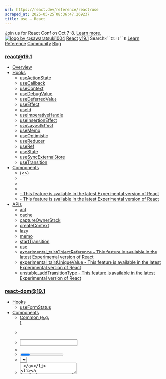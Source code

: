 ```yaml
---
url: https://react.dev/reference/react/use
scraped_at: 2025-05-25T08:36:47.269237
title: use – React
---
```


Join us for React Conf on Oct 7-8.
[Learn more.](https://conf.react.dev/)
[![logo by @sawaratsuki1004](https://react.dev/_next/image?url=%2Fimages%2Fuwu.png&w=128&q=75)](https://react.dev/)
[React](https://react.dev/)
[v19.1](https://react.dev/versions)
Search`⌘``Ctrl``K`
[Learn](https://react.dev/learn)
[Reference](https://react.dev/reference/react)
[Community](https://react.dev/community)
[Blog](https://react.dev/blog)
[](https://react.dev/community/translations)
[](https://github.com/facebook/react/releases)
### react@19.1
  * [Overview ](https://react.dev/reference/react "Overview")
  * [Hooks ](https://react.dev/reference/react/hooks "Hooks")
    * [useActionState ](https://react.dev/reference/react/useActionState "useActionState")
    * [useCallback ](https://react.dev/reference/react/useCallback "useCallback")
    * [useContext ](https://react.dev/reference/react/useContext "useContext")
    * [useDebugValue ](https://react.dev/reference/react/useDebugValue "useDebugValue")
    * [useDeferredValue ](https://react.dev/reference/react/useDeferredValue "useDeferredValue")
    * [useEffect ](https://react.dev/reference/react/useEffect "useEffect")
    * [useId ](https://react.dev/reference/react/useId "useId")
    * [useImperativeHandle ](https://react.dev/reference/react/useImperativeHandle "useImperativeHandle")
    * [useInsertionEffect ](https://react.dev/reference/react/useInsertionEffect "useInsertionEffect")
    * [useLayoutEffect ](https://react.dev/reference/react/useLayoutEffect "useLayoutEffect")
    * [useMemo ](https://react.dev/reference/react/useMemo "useMemo")
    * [useOptimistic ](https://react.dev/reference/react/useOptimistic "useOptimistic")
    * [useReducer ](https://react.dev/reference/react/useReducer "useReducer")
    * [useRef ](https://react.dev/reference/react/useRef "useRef")
    * [useState ](https://react.dev/reference/react/useState "useState")
    * [useSyncExternalStore ](https://react.dev/reference/react/useSyncExternalStore "useSyncExternalStore")
    * [useTransition ](https://react.dev/reference/react/useTransition "useTransition")
  * [Components ](https://react.dev/reference/react/components "Components")
    * [<Fragment> (<>) ](https://react.dev/reference/react/Fragment "<Fragment> \(<>\)")
    * [<Profiler> ](https://react.dev/reference/react/Profiler "<Profiler>")
    * [<StrictMode> ](https://react.dev/reference/react/StrictMode "<StrictMode>")
    * [<Suspense> ](https://react.dev/reference/react/Suspense "<Suspense>")
    * [<Activity> - This feature is available in the latest Experimental version of React](https://react.dev/reference/react/Activity "<Activity>")
    * [<ViewTransition> - This feature is available in the latest Experimental version of React](https://react.dev/reference/react/ViewTransition "<ViewTransition>")
  * [APIs ](https://react.dev/reference/react/apis "APIs")
    * [act ](https://react.dev/reference/react/act "act")
    * [cache ](https://react.dev/reference/react/cache "cache")
    * [captureOwnerStack ](https://react.dev/reference/react/captureOwnerStack "captureOwnerStack")
    * [createContext ](https://react.dev/reference/react/createContext "createContext")
    * [lazy ](https://react.dev/reference/react/lazy "lazy")
    * [memo ](https://react.dev/reference/react/memo "memo")
    * [startTransition ](https://react.dev/reference/react/startTransition "startTransition")
    * [use ](https://react.dev/reference/react/use "use")
    * [experimental_taintObjectReference  - This feature is available in the latest Experimental version of React](https://react.dev/reference/react/experimental_taintObjectReference "experimental_taintObjectReference")
    * [experimental_taintUniqueValue  - This feature is available in the latest Experimental version of React](https://react.dev/reference/react/experimental_taintUniqueValue "experimental_taintUniqueValue")
    * [unstable_addTransitionType  - This feature is available in the latest Experimental version of React](https://react.dev/reference/react/addTransitionType "unstable_addTransitionType")
### react-dom@19.1
  * [Hooks ](https://react.dev/reference/react-dom/hooks "Hooks")
    * [useFormStatus ](https://react.dev/reference/react-dom/hooks/useFormStatus "useFormStatus")
  * [Components ](https://react.dev/reference/react-dom/components "Components")
    * [Common (e.g. <div>) ](https://react.dev/reference/react-dom/components/common "Common \(e.g. <div>\)")
    * [<form> ](https://react.dev/reference/react-dom/components/form "<form>")
    * [<input> ](https://react.dev/reference/react-dom/components/input "<input>")
    * [<option> ](https://react.dev/reference/react-dom/components/option "<option>")
    * [<progress> ](https://react.dev/reference/react-dom/components/progress "<progress>")
    * [<select> ](https://react.dev/reference/react-dom/components/select "<select>")
    * [<textarea> ](https://react.dev/reference/react-dom/components/textarea "<textarea>")
    * [<link> ](https://react.dev/reference/react-dom/components/link "<link>")
    * [<meta> ](https://react.dev/reference/react-dom/components/meta "<meta>")
    * [<script> ](https://react.dev/reference/react-dom/components/script "<script>")
    * [<style> ](https://react.dev/reference/react-dom/components/style "<style>")
    * [<title> ](https://react.dev/reference/react-dom/components/title "<title>")
  * [APIs ](https://react.dev/reference/react-dom "APIs")
    * [createPortal ](https://react.dev/reference/react-dom/createPortal "createPortal")
    * [flushSync ](https://react.dev/reference/react-dom/flushSync "flushSync")
    * [preconnect ](https://react.dev/reference/react-dom/preconnect "preconnect")
    * [prefetchDNS ](https://react.dev/reference/react-dom/prefetchDNS "prefetchDNS")
    * [preinit ](https://react.dev/reference/react-dom/preinit "preinit")
    * [preinitModule ](https://react.dev/reference/react-dom/preinitModule "preinitModule")
    * [preload ](https://react.dev/reference/react-dom/preload "preload")
    * [preloadModule ](https://react.dev/reference/react-dom/preloadModule "preloadModule")
  * [Client APIs ](https://react.dev/reference/react-dom/client "Client APIs")
    * [createRoot ](https://react.dev/reference/react-dom/client/createRoot "createRoot")
    * [hydrateRoot ](https://react.dev/reference/react-dom/client/hydrateRoot "hydrateRoot")
  * [Server APIs ](https://react.dev/reference/react-dom/server "Server APIs")
    * [renderToPipeableStream ](https://react.dev/reference/react-dom/server/renderToPipeableStream "renderToPipeableStream")
    * [renderToReadableStream ](https://react.dev/reference/react-dom/server/renderToReadableStream "renderToReadableStream")
    * [renderToStaticMarkup ](https://react.dev/reference/react-dom/server/renderToStaticMarkup "renderToStaticMarkup")
    * [renderToString ](https://react.dev/reference/react-dom/server/renderToString "renderToString")
  * [Static APIs ](https://react.dev/reference/react-dom/static "Static APIs")
    * [prerender ](https://react.dev/reference/react-dom/static/prerender "prerender")
    * [prerenderToNodeStream ](https://react.dev/reference/react-dom/static/prerenderToNodeStream "prerenderToNodeStream")
### Rules of React
  * [Overview ](https://react.dev/reference/rules "Overview")
    * [Components and Hooks must be pure ](https://react.dev/reference/rules/components-and-hooks-must-be-pure "Components and Hooks must be pure")
    * [React calls Components and Hooks ](https://react.dev/reference/rules/react-calls-components-and-hooks "React calls Components and Hooks")
    * [Rules of Hooks ](https://react.dev/reference/rules/rules-of-hooks "Rules of Hooks")
### React Server Components
  * [Server Components ](https://react.dev/reference/rsc/server-components "Server Components")
  * [Server Functions ](https://react.dev/reference/rsc/server-functions "Server Functions")
  * [Directives ](https://react.dev/reference/rsc/directives "Directives")
    * ['use client' ](https://react.dev/reference/rsc/use-client "'use client'")
    * ['use server' ](https://react.dev/reference/rsc/use-server "'use server'")
### Legacy APIs
  * [Legacy React APIs ](https://react.dev/reference/react/legacy "Legacy React APIs")
    * [Children ](https://react.dev/reference/react/Children "Children")
    * [cloneElement ](https://react.dev/reference/react/cloneElement "cloneElement")
    * [Component ](https://react.dev/reference/react/Component "Component")
    * [createElement ](https://react.dev/reference/react/createElement "createElement")
    * [createRef ](https://react.dev/reference/react/createRef "createRef")
    * [forwardRef ](https://react.dev/reference/react/forwardRef "forwardRef")
    * [isValidElement ](https://react.dev/reference/react/isValidElement "isValidElement")
    * [PureComponent ](https://react.dev/reference/react/PureComponent "PureComponent")


Is this page useful?
[API Reference](https://react.dev/reference/react)
[APIs](https://react.dev/reference/react/apis)
# use[](https://react.dev/reference/react/use#undefined "Link for this heading")
`use` is a React API that lets you read the value of a resource like a [Promise](https://developer.mozilla.org/en-US/docs/Web/JavaScript/Reference/Global_Objects/Promise) or [context](https://react.dev/learn/passing-data-deeply-with-context).
```

const value = use(resource);

```

  * [Reference ](https://react.dev/reference/react/use#reference)
    * [`use(resource)` ](https://react.dev/reference/react/use#use)
  * [Usage ](https://react.dev/reference/react/use#usage)
    * [Reading context with `use` ](https://react.dev/reference/react/use#reading-context-with-use)
    * [Streaming data from the server to the client ](https://react.dev/reference/react/use#streaming-data-from-server-to-client)
    * [Dealing with rejected Promises ](https://react.dev/reference/react/use#dealing-with-rejected-promises)
  * [Troubleshooting ](https://react.dev/reference/react/use#troubleshooting)
    * [“Suspense Exception: This is not a real error!” ](https://react.dev/reference/react/use#suspense-exception-error)


## Reference [](https://react.dev/reference/react/use#reference "Link for Reference ")
### `use(resource)` [](https://react.dev/reference/react/use#use "Link for this heading")
Call `use` in your component to read the value of a resource like a [Promise](https://developer.mozilla.org/en-US/docs/Web/JavaScript/Reference/Global_Objects/Promise) or [context](https://react.dev/learn/passing-data-deeply-with-context).
```

import { use } from 'react';
function MessageComponent({ messagePromise }) {
 const message = use(messagePromise);
 const theme = use(ThemeContext);
 // ...

```

Unlike React Hooks, `use` can be called within loops and conditional statements like `if`. Like React Hooks, the function that calls `use` must be a Component or Hook.
When called with a Promise, the `use` API integrates with [`Suspense`](https://react.dev/reference/react/Suspense) and [error boundaries](https://react.dev/reference/react/Component#catching-rendering-errors-with-an-error-boundary). The component calling `use` _suspends_ while the Promise passed to `use` is pending. If the component that calls `use` is wrapped in a Suspense boundary, the fallback will be displayed. Once the Promise is resolved, the Suspense fallback is replaced by the rendered components using the data returned by the `use` API. If the Promise passed to `use` is rejected, the fallback of the nearest Error Boundary will be displayed.
[See more examples below.](https://react.dev/reference/react/use#usage)
#### Parameters [](https://react.dev/reference/react/use#parameters "Link for Parameters ")
  * `resource`: this is the source of the data you want to read a value from. A resource can be a [Promise](https://developer.mozilla.org/en-US/docs/Web/JavaScript/Reference/Global_Objects/Promise) or a [context](https://react.dev/learn/passing-data-deeply-with-context).


#### Returns [](https://react.dev/reference/react/use#returns "Link for Returns ")
The `use` API returns the value that was read from the resource like the resolved value of a [Promise](https://developer.mozilla.org/en-US/docs/Web/JavaScript/Reference/Global_Objects/Promise) or [context](https://react.dev/learn/passing-data-deeply-with-context).
#### Caveats [](https://react.dev/reference/react/use#caveats "Link for Caveats ")
  * The `use` API must be called inside a Component or a Hook.
  * When fetching data in a [Server Component](https://react.dev/reference/rsc/server-components), prefer `async` and `await` over `use`. `async` and `await` pick up rendering from the point where `await` was invoked, whereas `use` re-renders the component after the data is resolved.
  * Prefer creating Promises in [Server Components](https://react.dev/reference/rsc/server-components) and passing them to [Client Components](https://react.dev/reference/rsc/use-client) over creating Promises in Client Components. Promises created in Client Components are recreated on every render. Promises passed from a Server Component to a Client Component are stable across re-renders. [See this example](https://react.dev/reference/react/use#streaming-data-from-server-to-client).


## Usage [](https://react.dev/reference/react/use#usage "Link for Usage ")
### Reading context with `use` [](https://react.dev/reference/react/use#reading-context-with-use "Link for this heading")
When a [context](https://react.dev/learn/passing-data-deeply-with-context) is passed to `use`, it works similarly to [`useContext`](https://react.dev/reference/react/useContext). While `useContext` must be called at the top level of your component, `use` can be called inside conditionals like `if` and loops like `for`. `use` is preferred over `useContext` because it is more flexible.
```

import { use } from 'react';
function Button() {
 const theme = use(ThemeContext);
 // ...

```

`use` returns the context value for the context you passed. To determine the context value, React searches the component tree and finds **the closest context provider above** for that particular context.
To pass context to a `Button`, wrap it or one of its parent components into the corresponding context provider.
```

function MyPage() {
 return (
  <ThemeContext.Provider value="dark">
   <Form />
  </ThemeContext.Provider>
 );
}
function Form() {
 // ... renders buttons inside ...
}

```

It doesn’t matter how many layers of components there are between the provider and the `Button`. When a `Button` _anywhere_ inside of `Form` calls `use(ThemeContext)`, it will receive `"dark"` as the value.
Unlike [`useContext`](https://react.dev/reference/react/useContext), `use` can be called in conditionals and loops like `if`.
```

function HorizontalRule({ show }) {
 if (show) {
  const theme = use(ThemeContext);
  return <hr className={theme} />;
 }
 return false;
}

```

`use` is called from inside a `if` statement, allowing you to conditionally read values from a Context.
### Pitfall
Like `useContext`, `use(context)` always looks for the closest context provider _above_ the component that calls it. It searches upwards and **does not** consider context providers in the component from which you’re calling `use(context)`.
App.js
App.js
Download ResetFork
```
import { createContext, use } from 'react';
const ThemeContext = createContext(null);
export default function MyApp() {
 return (
  <ThemeContext.Provider value="dark">
   <Form />
  </ThemeContext.Provider>
 )
}
function Form() {
 return (
  <Panel title="Welcome">
   <Button show={true}>Sign up</Button>
   <Button show={false}>Log in</Button>
  </Panel>
 );
}
function Panel({ title, children }) {
 const theme = use(ThemeContext);
 const className = 'panel-' + theme;
 return (
  <section className={className}>
   <h1>{title}</h1>
   {children}
  </section>
 )
}
function Button({ show, children }) {
 if (show) {
  const theme = use(ThemeContext);
  const className = 'button-' + theme;
  return (
   <button className={className}>
    {children}
   </button>
  );
 }
 return false
}

```

Show more
### Streaming data from the server to the client [](https://react.dev/reference/react/use#streaming-data-from-server-to-client "Link for Streaming data from the server to the client ")
Data can be streamed from the server to the client by passing a Promise as a prop from a Server Component to a Client Component.
```

import { fetchMessage } from './lib.js';
import { Message } from './message.js';
export default function App() {
 const messagePromise = fetchMessage();
 return (
  <Suspense fallback={<p>waiting for message...</p>}>
   <Message messagePromise={messagePromise} />
  </Suspense>
 );
}

```

The Client Component then takes the Promise it received as a prop and passes it to the `use` API. This allows the Client Component to read the value from the Promise that was initially created by the Server Component.
```

// message.js
'use client';
import { use } from 'react';
export function Message({ messagePromise }) {
 const messageContent = use(messagePromise);
 return <p>Here is the message: {messageContent}</p>;
}

```

Because `Message` is wrapped in [`Suspense`](https://react.dev/reference/react/Suspense), the fallback will be displayed until the Promise is resolved. When the Promise is resolved, the value will be read by the `use` API and the `Message` component will replace the Suspense fallback.
message.js
message.js
ResetFork
```
"use client";
import { use, Suspense } from "react";
function Message({ messagePromise }) {
 const messageContent = use(messagePromise);
 return <p>Here is the message: {messageContent}</p>;
}
export function MessageContainer({ messagePromise }) {
 return (
  <Suspense fallback={<p>⌛Downloading message...</p>}>
   <Message messagePromise={messagePromise} />
  </Suspense>
 );
}

```

Show more
### Note
When passing a Promise from a Server Component to a Client Component, its resolved value must be serializable to pass between server and client. Data types like functions aren’t serializable and cannot be the resolved value of such a Promise.
##### Deep Dive
#### Should I resolve a Promise in a Server or Client Component? [](https://react.dev/reference/react/use#resolve-promise-in-server-or-client-component "Link for Should I resolve a Promise in a Server or Client Component? ")
Show Details
A Promise can be passed from a Server Component to a Client Component and resolved in the Client Component with the `use` API. You can also resolve the Promise in a Server Component with `await` and pass the required data to the Client Component as a prop.
```

export default async function App() {
 const messageContent = await fetchMessage();
 return <Message messageContent={messageContent} />
}

```

But using `await` in a [Server Component](https://react.dev/reference/react/components#server-components) will block its rendering until the `await` statement is finished. Passing a Promise from a Server Component to a Client Component prevents the Promise from blocking the rendering of the Server Component.
### Dealing with rejected Promises [](https://react.dev/reference/react/use#dealing-with-rejected-promises "Link for Dealing with rejected Promises ")
In some cases a Promise passed to `use` could be rejected. You can handle rejected Promises by either:
  1. [Displaying an error to users with an error boundary.](https://react.dev/reference/react/use#displaying-an-error-to-users-with-error-boundary)
  2. [Providing an alternative value with `Promise.catch`](https://react.dev/reference/react/use#providing-an-alternative-value-with-promise-catch)


### Pitfall
`use` cannot be called in a try-catch block. Instead of a try-catch block [wrap your component in an Error Boundary](https://react.dev/reference/react/use#displaying-an-error-to-users-with-error-boundary), or [provide an alternative value to use with the Promise’s `.catch` method](https://react.dev/reference/react/use#providing-an-alternative-value-with-promise-catch).
#### Displaying an error to users with an error boundary [](https://react.dev/reference/react/use#displaying-an-error-to-users-with-error-boundary "Link for Displaying an error to users with an error boundary ")
If you’d like to display an error to your users when a Promise is rejected, you can use an [error boundary](https://react.dev/reference/react/Component#catching-rendering-errors-with-an-error-boundary). To use an error boundary, wrap the component where you are calling the `use` API in an error boundary. If the Promise passed to `use` is rejected the fallback for the error boundary will be displayed.
message.js
message.js
ResetFork
```
"use client";
import { use, Suspense } from "react";
import { ErrorBoundary } from "react-error-boundary";
export function MessageContainer({ messagePromise }) {
 return (
  <ErrorBoundary fallback={<p>⚠️Something went wrong</p>}>
   <Suspense fallback={<p>⌛Downloading message...</p>}>
    <Message messagePromise={messagePromise} />
   </Suspense>
  </ErrorBoundary>
 );
}
function Message({ messagePromise }) {
 const content = use(messagePromise);
 return <p>Here is the message: {content}</p>;
}

```

Show more
#### Providing an alternative value with `Promise.catch` [](https://react.dev/reference/react/use#providing-an-alternative-value-with-promise-catch "Link for this heading")
If you’d like to provide an alternative value when the Promise passed to `use` is rejected you can use the Promise’s [`catch`](https://developer.mozilla.org/en-US/docs/Web/JavaScript/Reference/Global_Objects/Promise/catch) method.
```

import { Message } from './message.js';
export default function App() {
 const messagePromise = new Promise((resolve, reject) => {
  reject();
 }).catch(() => {
  return "no new message found.";
 });
 return (
  <Suspense fallback={<p>waiting for message...</p>}>
   <Message messagePromise={messagePromise} />
  </Suspense>
 );
}

```

To use the Promise’s `catch` method, call `catch` on the Promise object. `catch` takes a single argument: a function that takes an error message as an argument. Whatever is returned by the function passed to `catch` will be used as the resolved value of the Promise.
## Troubleshooting [](https://react.dev/reference/react/use#troubleshooting "Link for Troubleshooting ")
### “Suspense Exception: This is not a real error!” [](https://react.dev/reference/react/use#suspense-exception-error "Link for “Suspense Exception: This is not a real error!” ")
You are either calling `use` outside of a React Component or Hook function, or calling `use` in a try–catch block. If you are calling `use` inside a try–catch block, wrap your component in an error boundary, or call the Promise’s `catch` to catch the error and resolve the Promise with another value. [See these examples](https://react.dev/reference/react/use#dealing-with-rejected-promises).
If you are calling `use` outside a React Component or Hook function, move the `use` call to a React Component or Hook function.
```

function MessageComponent({messagePromise}) {
 function download() {
  // ❌ the function calling `use` is not a Component or Hook
  const message = use(messagePromise);
  // ...

```

Instead, call `use` outside any component closures, where the function that calls `use` is a Component or Hook.
```

function MessageComponent({messagePromise}) {
 // ✅ `use` is being called from a component. 
 const message = use(messagePromise);
 // ...

```

[PreviousstartTransition](https://react.dev/reference/react/startTransition)[Nextexperimental_taintObjectReference](https://react.dev/reference/react/experimental_taintObjectReference)
[](https://opensource.fb.com/)
Copyright © Meta Platforms, Inc
no uwu plz
uwu?
Logo by[@sawaratsuki1004](https://twitter.com/sawaratsuki1004)
[Learn React](https://react.dev/learn)
[Quick Start](https://react.dev/learn)
[Installation](https://react.dev/learn/installation)
[Describing the UI](https://react.dev/learn/describing-the-ui)
[Adding Interactivity](https://react.dev/learn/adding-interactivity)
[Managing State](https://react.dev/learn/managing-state)
[Escape Hatches](https://react.dev/learn/escape-hatches)
[API Reference](https://react.dev/reference/react)
[React APIs](https://react.dev/reference/react)
[React DOM APIs](https://react.dev/reference/react-dom)
[Community](https://react.dev/community)
[Code of Conduct](https://github.com/facebook/react/blob/main/CODE_OF_CONDUCT.md)
[Meet the Team](https://react.dev/community/team)
[Docs Contributors](https://react.dev/community/docs-contributors)
[Acknowledgements](https://react.dev/community/acknowledgements)
More
[Blog](https://react.dev/blog)
[React Native](https://reactnative.dev/)
[Privacy](https://opensource.facebook.com/legal/privacy)
[Terms](https://opensource.fb.com/legal/terms/)
[](https://www.facebook.com/react)[](https://twitter.com/reactjs)[](https://bsky.app/profile/react.dev)[](https://github.com/facebook/react)
## On this page
  * [Overview](https://react.dev/reference/react/use)
  * [Reference ](https://react.dev/reference/react/use#reference)
  * [`use(resource)` ](https://react.dev/reference/react/use#use)
  * [Usage ](https://react.dev/reference/react/use#usage)
  * [Reading context with `use` ](https://react.dev/reference/react/use#reading-context-with-use)
  * [Streaming data from the server to the client ](https://react.dev/reference/react/use#streaming-data-from-server-to-client)
  * [Dealing with rejected Promises ](https://react.dev/reference/react/use#dealing-with-rejected-promises)
  * [Troubleshooting ](https://react.dev/reference/react/use#troubleshooting)
  * [“Suspense Exception: This is not a real error!” ](https://react.dev/reference/react/use#suspense-exception-error)



